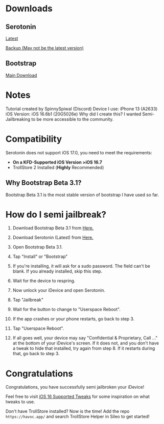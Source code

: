 # Downloads
## Serotonin
[Latest](https://github.com/mineek/Serotonin)

[Backup (May not be the latest version)](https://github.com/SpinnySpiwal/SpiwalsIPASetup/raw/main/MyApps/Serotonin.tipa)

## Bootstrap
[Main Download](https://github.com/SpinnySpiwal/SpiwalsIPASetup/raw/main/MyApps/Bootstrap.tipa)

# Notes
Tutorial created by SpinnySpiwal (Discord)
Device I use: iPhone 13 (A2633)
iOS Version: iOS 16.6b1 (20G5026e)
Why did I create this? I wanted Semi-Jailbreaking to be more accessible to the community.

# Compatibility
Serotonin does not support iOS 17.0, you need to meet the requirements:
* **On a KFD-Supported iOS Version >iOS 16.7**
* TrollStore 2 Installed (**Highly** Recommended)

## Why Bootstrap Beta 3.1?
Bootstrap Beta 3.1 is the most stable version of bootstrap I have used so far.

# How do I semi jailbreak?
1. Download Bootstrap Beta 3.1 from [Here.](#bootstrap)

2. Download Serotonin (Latest) from [Here.](#serotonin)

4. Open Bootstrap Beta 3.1.

5. Tap "Install" or "Bootstrap"

6. If you're installing, it will ask for a sudo password. The field can't be blank. If you already installed, skip this step.

7. Wait for the device to respring.

8. Now unlock your iDevice and open Serotonin.

9. Tap "Jailbreak"

10. Wait for the button to change to "Userspace Reboot".

11. If the app crashes or your phone restarts, go back to step 3.

12. Tap "Userspace Reboot".

13. If all goes well, your device may say "Confidential & Proprietary, Call ..." at the bottom of your iDevice's screen. If it does not, and you don't have a tweak to hide that installed, try again from step 8. If it restarts during that, go back to step 3.

# Congratulations
Congratulations, you have successfully semi jailbroken your iDevice!

Feel free to visit [iOS 16 Supported Tweaks](https://github.com/Loy6410/ios16-tweaks) for some inspiration on what tweaks to use.


Don't have TrollStore installed? Now is the time! Add the repo `https://havoc.app/` and search TrollStore Helper in Sileo to get started!
